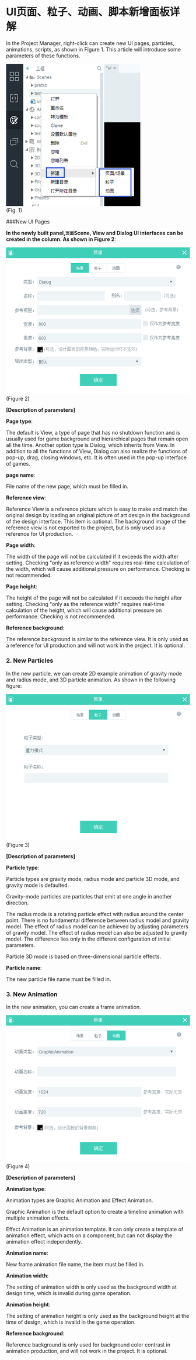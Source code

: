 # UI页面、粒子、动画、脚本新增面板详解

In the Project Manager, right-click can create new UI pages, particles, animations, scripts, as shown in Figure 1. This article will introduce some parameters of these functions.

​![blob.png](img/1.png)<br/>
(Fig. 1)



###New UI Pages

**In the newly built panel,`页面`Scene, View and Dialog UI interfaces can be created in the column. As shown in Figure 2**:

​![blob.png](img/2.png)<br/>
(Figure 2)

**[Description of parameters]**

**Page type**:

The default is View, a type of page that has no shutdown function and is usually used for game background and hierarchical pages that remain open all the time. Another option type is Dialog, which inherits from View. In addition to all the functions of View, Dialog can also realize the functions of pop-up, drag, closing windows, etc. It is often used in the pop-up interface of games.

**page name**:

File name of the new page, which must be filled in.

**Reference view**:

Reference View is a reference picture which is easy to make and match the original design by loading an original picture of art design in the background of the design interface. This item is optional. The background image of the reference view is not exported to the project, but is only used as a reference for UI production.

**Page width**:

The width of the page will not be calculated if it exceeds the width after setting. Checking "only as reference width" requires real-time calculation of the width, which will cause additional pressure on performance. Checking is not recommended.

**Page height**:

The height of the page will not be calculated if it exceeds the height after setting. Checking "only as the reference width" requires real-time calculation of the height, which will cause additional pressure on performance. Checking is not recommended.

**Reference background**:

The reference background is similar to the reference view. It is only used as a reference for UI production and will not work in the project. It is optional.





### **2. New Particles**

In the new particle, we can create 2D example animation of gravity mode and radius mode, and 3D particle animation. As shown in the following figure:

​![blob.png](img/3.png)<br/>
(Figure 3)

**[Description of parameters]**

**Particle type**:

Particle types are gravity mode, radius mode and particle 3D mode, and gravity mode is defaulted.

Gravity-mode particles are particles that emit at one angle in another direction.

The radius mode is a rotating particle effect with radius around the center point. There is no fundamental difference between radius model and gravity model. The effect of radius model can be achieved by adjusting parameters of gravity model. The effect of radius model can also be adjusted to gravity model. The difference lies only in the different configuration of initial parameters.

Particle 3D mode is based on three-dimensional particle effects.

**Particle name**:

The new particle file name must be filled in.





### **3. New Animation**

In the new animation, you can create a frame animation.

​![blob.png](img/4.png)<br/>
(Figure 4)

**[Description of parameters]**

**Animation type**:

Animation types are Graphic Animation and Effect Animation.

Graphic Animation is the default option to create a timeline animation with multiple animation effects.

Effect Animation is an animation template. It can only create a template of animation effect, which acts on a component, but can not display the animation effect independently.

**Animation name**:

New frame animation file name, the item must be filled in.

**Animation width**:

The setting of animation width is only used as the background width at design time, which is invalid during game operation.

**Animation height**:

The setting of animation height is only used as the background height at the time of design, which is invalid in the game operation.

**Reference background**:

Reference background is only used for background color contrast in animation production, and will not work in the project. It is optional.
